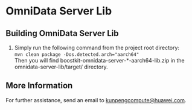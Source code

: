 # OmniData Server Lib

## Building OmniData Server Lib

1. Simply run the following command from the project root directory:<br>
`mvn clean package -Dos.detected.arch="aarch64"`<br>
Then you will find boostkit-omnidata-server-*-aarch64-lib.zip in the omnidata-server-lib/target/ directory.

## More Information

For further assistance, send an email to kunpengcompute@huawei.com.